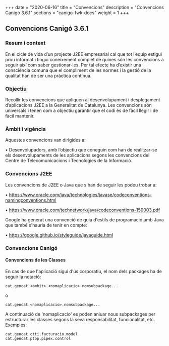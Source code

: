 +++
date        = "2020-06-16"
title       = "Convencions"
description = "Convencions Canigó 3.6.1"
sections    = "canigo-fwk-docs"
weight      = 1
+++

## Convencions Canigó 3.6.1

### Resum i context

En el cicle de vida d’un projecte J2EE empresarial cal que tot l’equip estigui prou informat i tingui coneixement complet de quines són les convencions a seguir així com saber gestionar-les. Per tal efecte ha d’existir una consciència comuna que el compliment de les normes i la gestió de la qualitat han de ser una pràctica contínua.

### Objectiu

Recollir les convencions que apliquen al desenvolupament i desplegament d’aplicacions J2EE a la Generalitat de Catalunya.
Les convencions són universals i tenen com a objectiu garantir que el codi és de fàcil llegir i de fàcil mantenir.


### Àmbit i vigència

Aquestes convencions van dirigides a:

• Desenvolupadors, amb l’objectiu que coneguin com han de realitzar-se els desenvolupaments de les aplicacions segons les convencions del Centre de Telecomunicacions i Tecnologies de la Informació.

### Convencions J2EE

Les convencions de J2EE o Java que s'han de seguir les podeu trobar a:

• https://www.oracle.com/java/technologies/javase/codeconventions-namingconventions.html

• https://www.oracle.com/technetwork/java/codeconventions-150003.pdf

Google ha generat una convenció de guia d'estils de programació amb Java que també s'hauria de tenir en compte:

• https://google.github.io/styleguide/javaguide.html


### Convencions Canigó

#### Convencions de les Classes

En cas de que l'aplicació sigui d'ús corporatiu, el nom dels packages ha de seguir la notació:

```
cat.gencat.<ambit>.<nomaplicacio>.nomsubpackage...
```

o

```
cat.gencat.<nomaplicacio>.nomsubpackage...
```

A continuació de 'nomaplicacio' es poden aniuar nous subpackages per estructurar les classes segons la seva responsabilitat, funcionalitat, etc.
Exemples:

```
cat.gencat.ctti.facturacio.model
cat.gencat.ptop.pipex.control
```
